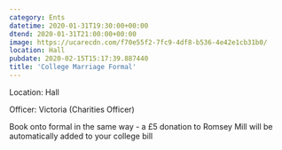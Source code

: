 ```yaml
---
category: Ents
datetime: 2020-01-31T19:30:00+00:00
dtend: 2020-01-31T21:00:00+00:00
image: https://ucarecdn.com/f70e55f2-7fc9-4df8-b536-4e42e1cb31b0/
location: Hall
pubdate: 2020-02-15T15:17:39.887440
title: 'College Marriage Formal'
---
```

Location: Hall

Officer: Victoria (Charities Officer)

Book onto formal in the same way - a £5 donation to Romsey Mill will be automatically added to your college bill

